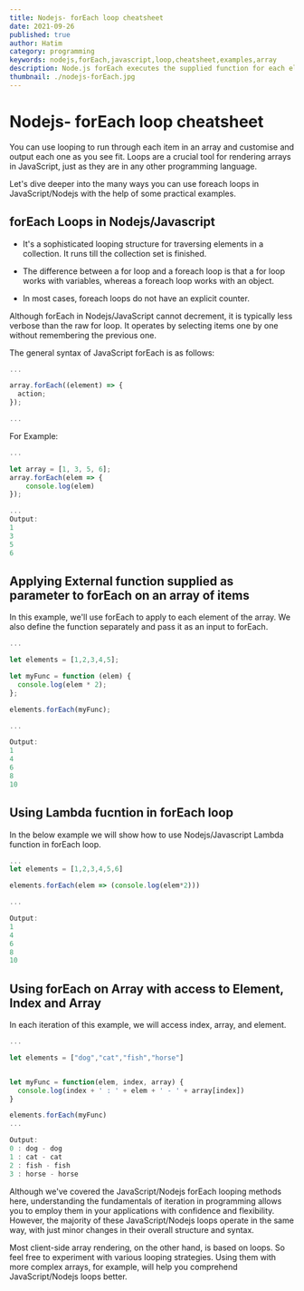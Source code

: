 ```yaml
---
title: Nodejs- forEach loop cheatsheet
date: 2021-09-26
published: true
author: Hatim
category: programming
keywords: nodejs,forEach,javascript,loop,cheatsheet,examples,array
description: Node.js forEach executes the supplied function for each element using Node.js forEach.  With the help of examples, we will learn how to use the forEach statement in this article.
thumbnail: ./nodejs-forEach.jpg
---
```


# Nodejs- forEach loop cheatsheet

You can use looping to run through each item in an array and customise and output each one as you see fit.
Loops are a crucial tool for rendering arrays in JavaScript, just as they are in any other programming language.

Let's dive deeper into the many ways you can use foreach loops in JavaScript/Nodejs with the help of some practical examples.

## forEach Loops in Nodejs/Javascript

- It's a sophisticated looping structure for traversing elements in a collection. It runs till the collection set is finished.

- The difference between a for loop and a foreach loop is that a for loop works with variables, whereas a foreach loop works with an object.

- In most cases, foreach loops do not have an explicit counter.

Although forEach in Nodejs/JavaScript cannot decrement, it is typically less verbose than the raw for loop.
It operates by selecting items one by one without remembering the previous one.

The general syntax of JavaScript forEach is as follows:

```javascript
...

array.forEach((element) => {
  action;
});

...
```

For Example:

```javascript
...

let array = [1, 3, 5, 6];
array.forEach(elem => {
    console.log(elem)
});

...
Output:
1
3
5
6

```

## Applying External function supplied as parameter to forEach on an array of items

In this example, we'll use forEach to apply to each element of the array.
We also define the function separately and pass it as an input to forEach.

```javascript
...

let elements = [1,2,3,4,5];

let myFunc = function (elem) {
  console.log(elem * 2);
};

elements.forEach(myFunc);

...

Output:
1
4
6
8
10
```

## Using Lambda fucntion in forEach loop

In the below example we will show how to use Nodejs/Javascript Lambda function in forEach loop.

```javascript
...
let elements = [1,2,3,4,5,6]

elements.forEach(elem => (console.log(elem*2)))

...

Output:
1
4
6
8
10

```

## Using forEach on Array with access to Element, Index and Array

In each iteration of this example, we will access index, array, and element.

```javascript
...

let elements = ["dog","cat","fish","horse"]


let myFunc = function(elem, index, array) {
  console.log(index + ' : ' + elem + ' - ' + array[index])
}

elements.forEach(myFunc)
...

Output:
0 : dog - dog
1 : cat - cat
2 : fish - fish
3 : horse - horse

```

Although we've covered the JavaScript/Nodejs forEach looping methods here, understanding the fundamentals of iteration in programming allows you to employ them in your applications with confidence and flexibility.
However, the majority of these JavaScript/Nodejs loops operate in the same way, with just minor changes in their overall structure and syntax.

Most client-side array rendering, on the other hand, is based on loops.
So feel free to experiment with various looping strategies.
Using them with more complex arrays, for example, will help you comprehend JavaScript/Nodejs loops better.

